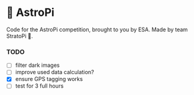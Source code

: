 # 💫 AstroPi

Code for the AstroPi competition, brought to you by ESA. Made by team StratoPi 🚀.

### TODO

- [ ] filter dark images
- [ ] improve used data calculation?
- [x] ensure GPS tagging works
- [ ] test for 3 full hours
